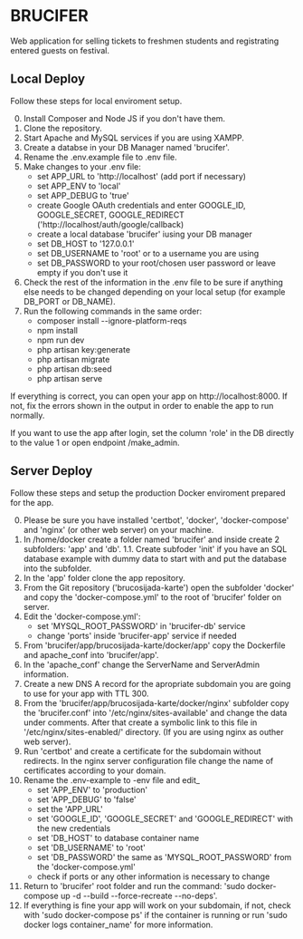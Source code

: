 # BRUCIFER 

Web application for selling tickets to freshmen students and registrating entered guests on festival.

## Local Deploy

Follow these steps for local enviroment setup.

0. Install Composer and Node JS if you don't have them.
1. Clone the repository.
2. Start Apache and MySQL services if you are using XAMPP.
3. Create a databse in your DB Manager named 'brucifer'.
5. Rename the .env.example file to .env file.
6. Make changes to your .env file: 
	- set APP_URL to 'http://localhost' (add port if necessary)  
	- set APP_ENV to 'local'
	- set APP_DEBUG to 'true'
	- create Google OAuth credentials and enter GOOGLE_ID, GOOGLE_SECRET, GOOGLE_REDIRECT ('http://localhost/auth/google/callback)
	- create a local database 'brucifer' iusing your DB manager
	- set DB_HOST to '127.0.0.1'
	- set DB_USERNAME to 'root' or to a username you are using
	- set DB_PASSWORD to your root/chosen user password or leave empty if you don't use it
7. Check the rest of the information in the .env file to be sure if anything else needs to be changed depending on your local setup (for example DB_PORT or DB_NAME).
8. Run the following commands in the same order:
	- composer install --ignore-platform-reqs
	- npm install
	- npm run dev
	- php artisan key:generate
	- php artisan migrate
	- php artisan db:seed
	- php artisan serve
	
If everything is correct, you can open your app on http://localhost:8000. If not, fix the errors shown in the output in order to enable the app to run normally.

If you want to use the app after login, set the column 'role' in the DB directly to the value 1 or open endpoint /make_admin.

## Server Deploy

Follow these steps and setup the production Docker enviroment prepared for the app.

0. Please be sure you have installed 'certbot', 'docker', 'docker-compose' and 'nginx' (or other web server) on your machine.
1. In /home/docker create a folder named 'brucifer' and inside create 2 subfolders: 'app' and 'db'.
	1.1. Create subfoder 'init' if you have an SQL database example with dummy data to start with and put the database into the subfolder.
2. In the 'app' folder clone the app repository.
3. From the Git repository ('brucosijada-karte') open the subfolder 'docker' and copy the 'docker-compose.yml' to the root of 'brucifer' folder on server.
4. Edit the 'docker-compose.yml':
	- set 'MYSQL_ROOT_PASSWORD' in 'brucifer-db' service
	- change 'ports' inside 'brucifer-app' service if needed
5. From 'brucifer/app/brucosijada-karte/docker/app' copy the Dockerfile and apache_conf into 'brucifer/app'.
6. In the 'apache_conf' change the ServerName and ServerAdmin information.
7. Create a new DNS A record for the apropriate subdomain you are going to use for your app with TTL 300.
8. From the 'brucifer/app/brucosijada-karte/docker/nginx' subfolder copy the 'brucifer.conf' into '/etc/nginx/sites-available' and change the data under comments. After that create a symbolic link to this file in '/etc/nginx/sites-enabled/' directory. (If you are using nginx as outher web server).
9. Run 'certbot' and create a certificate for the subdomain without redirects. In the nginx server configuration file change the name of certificates according to your domain.
10. Rename the .env-example to -env file and edit_
	- set 'APP_ENV' to 'production'
	- set 'APP_DEBUG' to 'false'
	- set the 'APP_URL' 
	- set 'GOOGLE_ID', 'GOOGLE_SECRET' and 'GOOGLE_REDIRECT' with the new credentials
	- set 'DB_HOST' to database container name
	- set 'DB_USERNAME' to 'root'
	- set 'DB_PASSWORD' the same as 'MYSQL_ROOT_PASSWORD' from the 'docker-compose.yml'
	- check if ports or any other information is necessary to change
11. Return to 'brucifer' root folder and run the command: 'sudo docker-compose up -d --build --force-recreate --no-deps'. 
12. If everything is fine your app will work on your subdomain, if not, check with 'sudo docker-compose ps' if the container is running or run 'sudo docker logs container_name' for more information.




